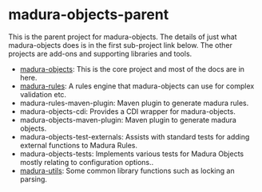 madura-objects-parent
=====================

This is the parent project for madura-objects. The details of just what madura-objects does is in the first sub-project link below. The other projects are add-ons and supporting libraries and tools.
	
 * [madura-objects](./madura-objects/README.md): This is the core project and most of the docs are in here.
 * [madura-rules](./madura-rules/README.md): A rules engine that madura-objects can use for complex validation etc.
 * madura-rules-maven-plugin: Maven plugin to generate madura rules.
 * madura-objects-cdi: Provides a CDI wrapper for madura-objects.
 * madura-objects-maven-plugin: Maven plugin to generate madura objects.
 * madura-objects-test-externals: Assists with standard tests for adding external functions to Madura Rules.
 * madura-objects-tests: Implements various tests for Madura Objects mostly relating to configuration options..
 * [madura-utils](./madura-utils/README.md): Some common library functions such as locking an parsing.